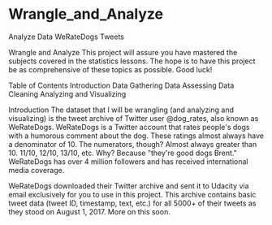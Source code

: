 # Wrangle_and_Analyze
Analyze Data WeRateDogs Tweets

Wrangle and Analyze
This project will assure you have mastered the subjects covered in the statistics lessons. The hope is to have this project be as comprehensive of these topics as possible. Good luck!

Table of Contents
Introduction
Data Gathering
Data Assessing
Data Cleaning
Analyzing and Visualizing

Introduction
The dataset that I will be wrangling (and analyzing and visualizing) is the tweet archive of Twitter user @dog_rates, also known as WeRateDogs. WeRateDogs is a Twitter account that rates people's dogs with a humorous comment about the dog. These ratings almost always have a denominator of 10. The numerators, though? Almost always greater than 10. 11/10, 12/10, 13/10, etc. Why? Because "they're good dogs Brent." WeRateDogs has over 4 million followers and has received international media coverage.

WeRateDogs downloaded their Twitter archive and sent it to Udacity via email exclusively for you to use in this project. This archive contains basic tweet data (tweet ID, timestamp, text, etc.) for all 5000+ of their tweets as they stood on August 1, 2017. More on this soon.
